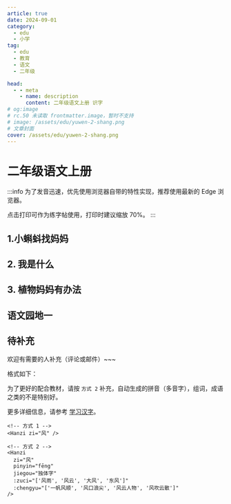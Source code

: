 ```yaml
---
article: true
date: 2024-09-01
category:
  - edu
  - 小学
tag:
  - edu
  - 教育
  - 语文
  - 二年级

head:
  - - meta
    - name: description
      content: 二年级语文上册 识字
# og:image
# rc.50 未读取 frontmatter.image，暂时不支持
# image: /assets/edu/yuwen-2-shang.png
# 文章封面
cover: /assets/edu/yuwen-2-shang.png
---
```


# 二年级语文上册

:::info
为了发音迅速，优先使用浏览器自带的特性实现，推荐使用最新的 Edge 浏览器。

点击打印可作为练字帖使用，打印时建议缩放 70%。
:::

## 1.小蝌蚪找妈妈

<Hanzi zi="找" :zuci="['查找', '寻找', '找一找']" />
<Hanzi zi="两" :zuci="['两个', '两天', '两人']" />
<Hanzi zi="哪" pinyin="nǎ" :zuci="['哪里', '哪些', '哪个']" />
<Hanzi zi="宽" :zuci="['宽大', '宽广', '宽阔']" />
<Hanzi zi="顶" :zuci="['山顶', '顶点', '顶尖', '顶端']" />
<Hanzi zi="眼" :zuci="['眼光', '眼泪', '天眼']" />
<Hanzi zi="睛" :zuci="['眼睛', '目不转睛']" />
<Hanzi zi="肚" pinyin="dù" :zuci="['肚子', '肚皮']" />
<Hanzi zi="皮" :zuci="['皮毛', '皮肤', '皮包']" />
<Hanzi zi="跳" :zuci="['跳远', '跳高', '跳跃']" />

<Hanzi zi="塘" :zuci="['池塘', '水塘', '鱼塘', '荷塘']" />
<Hanzi zi="脑" :zuci="['大脑', '脑门']" />
<Hanzi zi="袋" :zuci="['口袋', '衣袋', '袋子', '袋鼠']" />
<Hanzi zi="灰" :zuci="['灰色', '灰尘']" />
<Hanzi zi="哇" :zuci="['好哇', '走哇']" />
<Hanzi zi="教" pinyin="jiāo" :zuci="['教书', '教课']" />
<Hanzi zi="教" pinyin="jiào" :zuci="['教导', '教育']" />
<Hanzi zi="捕" :zuci="['捕捉', '捕食']" />
<Hanzi zi="迎" :zuci="['欢迎', '迎接', '迎风', '迎面']" />
<Hanzi zi="阿" pinyin="ā" :zuci="['阿姐', '阿妹']" />
<Hanzi zi="姨" :zuci="['阿姨', '小姨']" />
<Hanzi zi="龟" pinyin="guī" :zuci="['乌龟', '龟甲']" />
<Hanzi zi="披" :zuci="['披风', '披着']" />
<Hanzi zi="鼓" :zuci="['鼓动', '打鼓', '鼓励']" />

## 2. 我是什么

<Hanzi zi="变" :zuci="['变化', '改变', '变换', '变成']" />
<Hanzi zi="极" :zuci="['极小', '极好', '南极', '北极']" />
<Hanzi zi="傍" :zuci="['傍晚']" />
<Hanzi zi="海" :zuci="['大海', '海浪', '海水']" />
<Hanzi zi="洋" :zuci="['海洋', '洋流', '太平洋']" />
<Hanzi zi="作" :zuci="['作为', '工作', '看作']" />
<Hanzi zi="坏" :zuci="['坏人', '坏蛋', '好坏', '坏事', '破坏']" />
<Hanzi pinyin="gěi" zi="给" :zuci="['交给', '送给']" />
<Hanzi zi="带" :zuci="['带来', '带走', '海带', '皮带']" />

<Hanzi zi="晒" :zuci="['日晒', '晒太阳', '晒干', '晾干']" />
<Hanzi zi="越" :zuci="['越界', '超越']" />
<Hanzi zi="滴" :zuci="['水滴', '点滴']" />
<Hanzi zi="溪" :zuci="['小溪', '溪水']" />
<Hanzi zi="奔" pinyin="bēn" :zuci="['奔跑', '奔驰', '狂奔']" />
<Hanzi zi="淹" :zuci="['淹没', '淹水']" />
<Hanzi zi="没" pinyin="mò" :zuci="['沉没', '没收', '埋没']" />
<Hanzi zi="冲" pinyin="chōng" :zuci="['冲洗', '冲刷', '冲毁']" />
<Hanzi zi="毁" :zuci="['毁坏', '毁灭']" />
<Hanzi zi="屋" :zuci="['屋子', '房屋']" />
<Hanzi zi="灾" :zuci="['灾难', '火灾', '天灾']" />
<Hanzi zi="种" pinyin="zhǒng" :zuci="['种子', '各种']" />
<Hanzi zi="猜" :zuci="['猜测', '猜谜']" />

## 3. 植物妈妈有办法

<Hanzi zi="法" :zuci="['办法', '方法', '法律']" />
<Hanzi zi="如" :zuci="['假如', '如果', '比如']" />
<Hanzi zi="已" :zuci="['已经', '已知']" />
<Hanzi zi="经" :zuci="['经常', '经典', '经过', '经历']" :chengyu="['久经风霜', '经久不衰']" />
<Hanzi zi="它" :zuci="['它们', '它的']" />
<Hanzi zi="娃" :zuci="['娃娃', '女娃']" />
<Hanzi zi="毛" :zuci="['羊毛', '毛衣', '皮毛']" />
<Hanzi zi="更" pinyin="gèng" :zuci="['更加', '更好']" />
<Hanzi zi="知" :zuci="['知晓', '知识', '知道']" />
<Hanzi zi="识" :zuci="['认识', '识字', '识别']" />

<Hanzi zi="植" :zuci="['植物', '种植', '植树']" />
<Hanzi zi="为" pinyin="wéi" :zuci="['作为', '成为']" />
<Hanzi zi="为" pinyin="wèi" :zuci="['因为']" />
<Hanzi zi="旅" :zuci="['旅游', '旅行']" />
<Hanzi zi="备" :zuci="['准备', '备份', '戒备']" />
<Hanzi zi="纷" :zuci="['纷纷', '缤纷']" />
<Hanzi zi="刺" pinyin="cì" :zuci="['冲刺', '刺耳']" />
<Hanzi zi="底" pinyin="dǐ" :zuci="['底下', '海底']" />
<Hanzi zi="啪" :zuci="['啪啦', '啪嚓']" />
<Hanzi zi="炸" pinyin="zhà" :zuci="['炸弹', '爆炸', '轰炸']" />
<Hanzi zi="离" :zuci="['离开', '离别', '分离']" />
<Hanzi zi="粗" :zuci="['粗心', '粗细']" />
<Hanzi zi="却" :zuci="['忘却', '退却']" />
<Hanzi zi="得" pinyin="dé" :zuci="['得到', '获得']" />

## 语文园地一

<Hanzi zi="套" :zuci="['手套', '外套', '圈套', '套圈']" />
<Hanzi zi="帽" :zuci="['帽子', '衣帽', '小黄帽', '安全帽']" />
<Hanzi zi="登" :zuci="['登山', '登上', '登高', '登记', '登天']" />
<Hanzi zi="鞋" :zuci="['鞋子', '皮鞋', '凉鞋', '球鞋']" />
<Hanzi zi="裤" :zuci="['裤子', '内裤', '短裤', '长裤']" />
<Hanzi zi="图" :zuci="['地图', '画图', '图片', '图书', '图形']" />
<Hanzi zi="壶" :zuci="['水壶', '茶壶', '酒壶']" />
<Hanzi zi="帐" :zuci="['帐篷', '蚊帐', '营帐']" />
<Hanzi zi="篷" :zuci="['帐篷', '斗篷', '车篷']" />
<Hanzi zi="指" :zuci="['指针', '指向', '手指', '指甲']" />
<Hanzi zi="针" :zuci="['打针', '针对', '针线', '针眼']" />

<Hanzi zi="都" pinyin="dōu" :zuci="['都对', '都好']" />

## 待补充 <Badge text="待补充" type="tip" />

欢迎有需要的人补充（评论或邮件）~~~

格式如下：

为了更好的配合教材，请按 `方式 2` 补充，自动生成的拼音（多音字），组词，成语之类的不是特别好。

更多详细信息，请参考 [学习汉字](./learn-hanzi.md)。

```vue
<!-- 方式 1 -->
<Hanzi zi="风" />

<!-- 方式 2 -->
<Hanzi
  zi="风"
  pinyin="fēng"
  jiegou="独体字"
  :zuci="['风雨', '风云', '大风', '东风']"
  :chengyu="['一帆风顺', '风口浪尖', '风云人物', '风吹云散']"
/>
```
